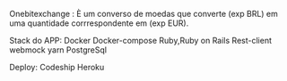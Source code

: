 Onebitexchange : È um converso de moedas que converte (exp BRL) em uma quantidade corrrespondente em (exp EUR).

Stack do APP: 
Docker
Docker-compose
Ruby,Ruby on Rails
Rest-client
webmock
yarn
PostgreSql

Deploy:
Codeship
Heroku
